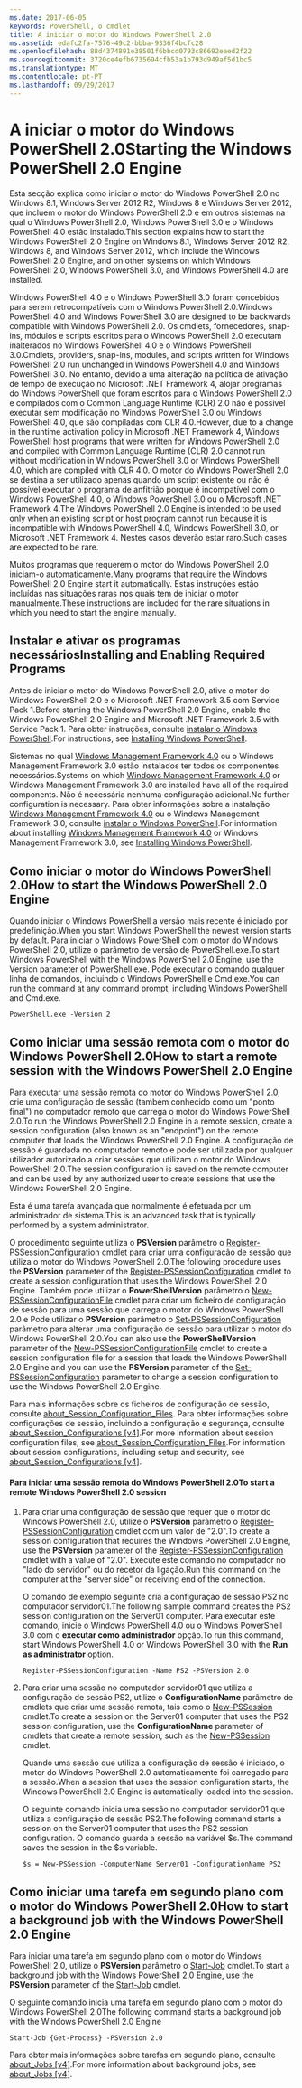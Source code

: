 ```yaml
---
ms.date: 2017-06-05
keywords: PowerShell, o cmdlet
title: A iniciar o motor do Windows PowerShell 2.0
ms.assetid: edafc2fa-7576-49c2-bbba-9336f4bcfc28
ms.openlocfilehash: 88d4374891e38501f6bbcd0793c86692eaed2f22
ms.sourcegitcommit: 3720ce4efb6735694cfb53a1b793d949af5d1bc5
ms.translationtype: MT
ms.contentlocale: pt-PT
ms.lasthandoff: 09/29/2017
---
```

# <a name="starting-the-windows-powershell-20-engine"></a><span data-ttu-id="34fbc-103">A iniciar o motor do Windows PowerShell 2.0</span><span class="sxs-lookup"><span data-stu-id="34fbc-103">Starting the Windows PowerShell 2.0 Engine</span></span>
<span data-ttu-id="34fbc-104">Esta secção explica como iniciar o motor do Windows PowerShell 2.0 no Windows 8.1, Windows Server 2012 R2, Windows 8 e Windows Server 2012, que incluem o motor do Windows PowerShell 2.0 e em outros sistemas na qual o Windows PowerShell 2.0, Windows PowerShell 3.0 e o Windows PowerShell 4.0 estão instalado.</span><span class="sxs-lookup"><span data-stu-id="34fbc-104">This section explains how to start the Windows PowerShell 2.0 Engine on Windows 8.1, Windows Server 2012 R2, Windows 8, and Windows Server 2012, which include the Windows PowerShell 2.0 Engine, and on other systems on which Windows PowerShell 2.0, Windows PowerShell 3.0, and Windows PowerShell 4.0 are installed.</span></span>

<span data-ttu-id="34fbc-105">Windows PowerShell 4.0 e o Windows PowerShell 3.0 foram concebidos para serem retrocompatíveis com o Windows PowerShell 2.0.</span><span class="sxs-lookup"><span data-stu-id="34fbc-105">Windows PowerShell 4.0 and Windows PowerShell 3.0 are designed to be backwards compatible with Windows PowerShell 2.0.</span></span> <span data-ttu-id="34fbc-106">Os cmdlets, fornecedores, snap-ins, módulos e scripts escritos para o Windows PowerShell 2.0 executam inalterados no Windows PowerShell 4.0 e o Windows PowerShell 3.0.</span><span class="sxs-lookup"><span data-stu-id="34fbc-106">Cmdlets, providers, snap-ins, modules, and scripts written for Windows PowerShell 2.0 run unchanged in Windows PowerShell 4.0 and Windows PowerShell 3.0.</span></span> <span data-ttu-id="34fbc-107">No entanto, devido a uma alteração na política de ativação de tempo de execução no Microsoft .NET Framework 4, alojar programas do Windows PowerShell que foram escritos para o Windows PowerShell 2.0 e compilados com o Common Language Runtime (CLR) 2.0 não é possível executar sem modificação no Windows PowerShell 3.0 ou Windows PowerShell 4.0, que são compiladas com CLR 4.0.</span><span class="sxs-lookup"><span data-stu-id="34fbc-107">However, due to a change in the runtime activation policy in Microsoft .NET Framework 4, Windows PowerShell host programs that were written for Windows PowerShell 2.0 and compiled with Common Language Runtime (CLR) 2.0 cannot run without modification in Windows PowerShell 3.0 or Windows PowerShell 4.0, which are compiled with CLR 4.0.</span></span> <span data-ttu-id="34fbc-108">O motor do Windows PowerShell 2.0 se destina a ser utilizado apenas quando um script existente ou não é possível executar o programa de anfitrião porque é incompatível com o Windows PowerShell 4.0, o Windows PowerShell 3.0 ou o Microsoft .NET Framework 4.</span><span class="sxs-lookup"><span data-stu-id="34fbc-108">The Windows PowerShell 2.0 Engine is intended to be used only when an existing script or host program cannot run because it is incompatible with Windows PowerShell 4.0, Windows PowerShell 3.0, or Microsoft .NET Framework 4.</span></span> <span data-ttu-id="34fbc-109">Nestes casos deverão estar raro.</span><span class="sxs-lookup"><span data-stu-id="34fbc-109">Such cases are expected to be rare.</span></span>

<span data-ttu-id="34fbc-110">Muitos programas que requerem o motor do Windows PowerShell 2.0 iniciam-o automaticamente.</span><span class="sxs-lookup"><span data-stu-id="34fbc-110">Many programs that require the Windows PowerShell 2.0 Engine start it automatically.</span></span> <span data-ttu-id="34fbc-111">Estas instruções estão incluídas nas situações raras nos quais tem de iniciar o motor manualmente.</span><span class="sxs-lookup"><span data-stu-id="34fbc-111">These instructions are included for the rare situations in which you need to start the engine manually.</span></span>

## <a name="installing-and-enabling-required-programs"></a><span data-ttu-id="34fbc-112">Instalar e ativar os programas necessários</span><span class="sxs-lookup"><span data-stu-id="34fbc-112">Installing and Enabling Required Programs</span></span>
<span data-ttu-id="34fbc-113">Antes de iniciar o motor do Windows PowerShell 2.0, ative o motor do Windows PowerShell 2.0 e o Microsoft .NET Framework 3.5 com Service Pack 1.</span><span class="sxs-lookup"><span data-stu-id="34fbc-113">Before starting the Windows PowerShell 2.0 Engine, enable the Windows PowerShell 2.0 Engine and Microsoft .NET Framework 3.5 with Service Pack 1.</span></span> <span data-ttu-id="34fbc-114">Para obter instruções, consulte [instalar o Windows PowerShell](Installing-Windows-PowerShell.md).</span><span class="sxs-lookup"><span data-stu-id="34fbc-114">For instructions, see [Installing Windows PowerShell](Installing-Windows-PowerShell.md).</span></span>

<span data-ttu-id="34fbc-115">Sistemas no qual [Windows Management Framework 4.0](http://go.microsoft.com/fwlink/?LinkID=293881) ou o Windows Management Framework 3.0 estão instalados ter todos os componentes necessários.</span><span class="sxs-lookup"><span data-stu-id="34fbc-115">Systems on which [Windows Management Framework 4.0](http://go.microsoft.com/fwlink/?LinkID=293881) or Windows Management Framework 3.0 are installed have all of the required components.</span></span> <span data-ttu-id="34fbc-116">Não é necessária nenhuma configuração adicional.</span><span class="sxs-lookup"><span data-stu-id="34fbc-116">No further configuration is necessary.</span></span> <span data-ttu-id="34fbc-117">Para obter informações sobre a instalação [Windows Management Framework 4.0](http://go.microsoft.com/fwlink/?LinkID=293881) ou o Windows Management Framework 3.0, consulte [instalar o Windows PowerShell](Installing-Windows-PowerShell.md).</span><span class="sxs-lookup"><span data-stu-id="34fbc-117">For information about installing [Windows Management Framework 4.0](http://go.microsoft.com/fwlink/?LinkID=293881) or Windows Management Framework 3.0, see [Installing Windows PowerShell](Installing-Windows-PowerShell.md).</span></span>

## <a name="how-to-start-the-windows-powershell-20-engine"></a><span data-ttu-id="34fbc-118">Como iniciar o motor do Windows PowerShell 2.0</span><span class="sxs-lookup"><span data-stu-id="34fbc-118">How to start the Windows PowerShell 2.0 Engine</span></span>
<span data-ttu-id="34fbc-119">Quando iniciar o Windows PowerShell a versão mais recente é iniciado por predefinição.</span><span class="sxs-lookup"><span data-stu-id="34fbc-119">When you start Windows PowerShell the newest version starts by default.</span></span> <span data-ttu-id="34fbc-120">Para iniciar o Windows PowerShell com o motor do Windows PowerShell 2.0, utilize o parâmetro de versão de PowerShell.exe.</span><span class="sxs-lookup"><span data-stu-id="34fbc-120">To start Windows PowerShell with the Windows PowerShell 2.0 Engine, use the Version parameter of PowerShell.exe.</span></span> <span data-ttu-id="34fbc-121">Pode executar o comando qualquer linha de comandos, incluindo o Windows PowerShell e Cmd.exe.</span><span class="sxs-lookup"><span data-stu-id="34fbc-121">You can run the command at any command prompt, including Windows PowerShell and Cmd.exe.</span></span>

```
PowerShell.exe -Version 2
```

## <a name="how-to-start-a-remote-session-with-the-windows-powershell-20-engine"></a><span data-ttu-id="34fbc-122">Como iniciar uma sessão remota com o motor do Windows PowerShell 2.0</span><span class="sxs-lookup"><span data-stu-id="34fbc-122">How to start a remote session with the Windows PowerShell 2.0 Engine</span></span>
<span data-ttu-id="34fbc-123">Para executar uma sessão remota do motor do Windows PowerShell 2.0, crie uma configuração de sessão (também conhecido como um "ponto final") no computador remoto que carrega o motor do Windows PowerShell 2.0.</span><span class="sxs-lookup"><span data-stu-id="34fbc-123">To run the Windows PowerShell 2.0 Engine in a remote session, create a session configuration (also known as an "endpoint") on the remote computer that loads the Windows PowerShell 2.0 Engine.</span></span> <span data-ttu-id="34fbc-124">A configuração de sessão é guardada no computador remoto e pode ser utilizada por qualquer utilizador autorizado a criar sessões que utilizam o motor do Windows PowerShell 2.0.</span><span class="sxs-lookup"><span data-stu-id="34fbc-124">The session configuration is saved on the remote computer and can be used by any authorized user to create  sessions that use the Windows PowerShell 2.0 Engine.</span></span>

<span data-ttu-id="34fbc-125">Esta é uma tarefa avançada que normalmente é efetuada por um administrador de sistema.</span><span class="sxs-lookup"><span data-stu-id="34fbc-125">This is an advanced task that is typically performed by a system administrator.</span></span>

<span data-ttu-id="34fbc-126">O procedimento seguinte utiliza o **PSVersion** parâmetro o [Register-PSSessionConfiguration](https://technet.microsoft.com/en-us/library/e9152ae2-bd6d-4056-9bc7-dc1893aa29ea) cmdlet para criar uma configuração de sessão que utiliza o motor do Windows PowerShell 2.0.</span><span class="sxs-lookup"><span data-stu-id="34fbc-126">The following procedure uses the **PSVersion** parameter of the [Register-PSSessionConfiguration](https://technet.microsoft.com/en-us/library/e9152ae2-bd6d-4056-9bc7-dc1893aa29ea) cmdlet to create a session configuration that uses the Windows PowerShell 2.0 Engine.</span></span> <span data-ttu-id="34fbc-127">Também pode utilizar o **PowerShellVersion** parâmetro o [New-PSSessionConfigurationFile](https://technet.microsoft.com/en-us/library/5f3e3633-6e90-479c-aea9-ba45a1954866) cmdlet para criar um ficheiro de configuração de sessão para uma sessão que carrega o motor do Windows PowerShell 2.0 e Pode utilizar o **PSVersion** parâmetro o [Set-PSSessionConfiguration](https://technet.microsoft.com/en-us/library/b21fbad3-1759-4260-b206-dcb8431cd6ea) parâmetro para alterar uma configuração de sessão para utilizar o motor do Windows PowerShell 2.0.</span><span class="sxs-lookup"><span data-stu-id="34fbc-127">You can also use the **PowerShellVersion** parameter of the [New-PSSessionConfigurationFile](https://technet.microsoft.com/en-us/library/5f3e3633-6e90-479c-aea9-ba45a1954866) cmdlet to create a session configuration file for a session that loads the Windows PowerShell 2.0 Engine and you can use the **PSVersion** parameter of the [Set-PSSessionConfiguration](https://technet.microsoft.com/en-us/library/b21fbad3-1759-4260-b206-dcb8431cd6ea) parameter to change a session configuration to use the Windows PowerShell 2.0 Engine.</span></span>

<span data-ttu-id="34fbc-128">Para mais informações sobre os ficheiros de configuração de sessão, consulte [about_Session_Configuration_Files](https://technet.microsoft.com/en-us/library/c7217447-1ebf-477b-a8ef-4dbe9a1473b8). Para obter informações sobre configurações de sessão, incluindo a configuração e segurança, consulte [about_Session_Configurations [v4]](https://technet.microsoft.com/en-us/library/a2fbe12a-350c-4d04-be50-24102824e3ab).</span><span class="sxs-lookup"><span data-stu-id="34fbc-128">For more information about session configuration files, see [about_Session_Configuration_Files](https://technet.microsoft.com/en-us/library/c7217447-1ebf-477b-a8ef-4dbe9a1473b8).For information about session configurations, including setup and security, see [about_Session_Configurations [v4]](https://technet.microsoft.com/en-us/library/a2fbe12a-350c-4d04-be50-24102824e3ab).</span></span>

#### <a name="to-start-a-remote-windows-powershell-20-session"></a><span data-ttu-id="34fbc-129">Para iniciar uma sessão remota do Windows PowerShell 2.0</span><span class="sxs-lookup"><span data-stu-id="34fbc-129">To start a remote Windows PowerShell 2.0 session</span></span>

1. <span data-ttu-id="34fbc-130">Para criar uma configuração de sessão que requer que o motor do Windows PowerShell 2.0, utilize o **PSVersion** parâmetro o [Register-PSSessionConfiguration](https://technet.microsoft.com/en-us/library/e9152ae2-bd6d-4056-9bc7-dc1893aa29ea) cmdlet com um valor de "2.0".</span><span class="sxs-lookup"><span data-stu-id="34fbc-130">To create a session configuration that requires the Windows PowerShell 2.0 Engine, use the **PSVersion** parameter of the [Register-PSSessionConfiguration](https://technet.microsoft.com/en-us/library/e9152ae2-bd6d-4056-9bc7-dc1893aa29ea) cmdlet with a value of "2.0".</span></span> <span data-ttu-id="34fbc-131">Execute este comando no computador no "lado do servidor" ou do recetor da ligação.</span><span class="sxs-lookup"><span data-stu-id="34fbc-131">Run this command on the computer at the "server side" or receiving end of the connection.</span></span>

    <span data-ttu-id="34fbc-132">O comando de exemplo seguinte cria a configuração de sessão PS2 no computador servidor01.</span><span class="sxs-lookup"><span data-stu-id="34fbc-132">The following sample command creates the PS2 session configuration on the Server01 computer.</span></span> <span data-ttu-id="34fbc-133">Para executar este comando, inicie o Windows PowerShell 4.0 ou o Windows PowerShell 3.0 com o **executar como administrador** opção.</span><span class="sxs-lookup"><span data-stu-id="34fbc-133">To run this command, start Windows PowerShell 4.0 or Windows PowerShell 3.0 with the **Run as administrator** option.</span></span>

    ```
    Register-PSSessionConfiguration -Name PS2 -PSVersion 2.0
    ```

2. <span data-ttu-id="34fbc-134">Para criar uma sessão no computador servidor01 que utiliza a configuração de sessão PS2, utilize o **ConfigurationName** parâmetro de cmdlets que criar uma sessão remota, tais como o [New-PSSession](https://technet.microsoft.com/en-us/library/76f6628c-054c-4eda-ba7a-a6f28daaa26f) cmdlet.</span><span class="sxs-lookup"><span data-stu-id="34fbc-134">To create a session on the Server01 computer that uses the PS2 session configuration, use the **ConfigurationName** parameter of cmdlets that create a remote session, such as the [New-PSSession](https://technet.microsoft.com/en-us/library/76f6628c-054c-4eda-ba7a-a6f28daaa26f) cmdlet.</span></span>

    <span data-ttu-id="34fbc-135">Quando uma sessão que utiliza a configuração de sessão é iniciado, o motor do Windows PowerShell 2.0 automaticamente foi carregado para a sessão.</span><span class="sxs-lookup"><span data-stu-id="34fbc-135">When a session that uses the session configuration starts, the Windows PowerShell 2.0 Engine is automatically loaded into the session.</span></span>

    <span data-ttu-id="34fbc-136">O seguinte comando inicia uma sessão no computador servidor01 que utiliza a configuração de sessão PS2.</span><span class="sxs-lookup"><span data-stu-id="34fbc-136">The following command starts a session on the Server01 computer that uses the PS2 session configuration.</span></span> <span data-ttu-id="34fbc-137">O comando guarda a sessão na variável $s.</span><span class="sxs-lookup"><span data-stu-id="34fbc-137">The command saves the session in the $s variable.</span></span>

    ```
    $s = New-PSSession -ComputerName Server01 -ConfigurationName PS2
    ```

## <a name="how-to-start-a-background-job-with-the-windows-powershell-20-engine"></a><span data-ttu-id="34fbc-138">Como iniciar uma tarefa em segundo plano com o motor do Windows PowerShell 2.0</span><span class="sxs-lookup"><span data-stu-id="34fbc-138">How to start a background job with the Windows PowerShell 2.0 Engine</span></span>
<span data-ttu-id="34fbc-139">Para iniciar uma tarefa em segundo plano com o motor do Windows PowerShell 2.0, utilize o **PSVersion** parâmetro o [Start-Job](https://technet.microsoft.com/en-us/library/2bc04935-0deb-4ec0-b856-d7290cca6442) cmdlet.</span><span class="sxs-lookup"><span data-stu-id="34fbc-139">To start a background job with the Windows PowerShell 2.0 Engine, use the **PSVersion** parameter of the [Start-Job](https://technet.microsoft.com/en-us/library/2bc04935-0deb-4ec0-b856-d7290cca6442) cmdlet.</span></span>

<span data-ttu-id="34fbc-140">O seguinte comando inicia uma tarefa em segundo plano com o motor do Windows PowerShell 2.0</span><span class="sxs-lookup"><span data-stu-id="34fbc-140">The following command starts a background job with the Windows PowerShell 2.0 Engine</span></span>

```
Start-Job {Get-Process} -PSVersion 2.0
```

<span data-ttu-id="34fbc-141">Para obter mais informações sobre tarefas em segundo plano, consulte [about_Jobs [v4]](https://docs.microsoft.com/powershell/module/microsoft.powershell.core/about/about_jobs?view=powershell-4.0).</span><span class="sxs-lookup"><span data-stu-id="34fbc-141">For more information about background jobs, see [about_Jobs [v4]](https://docs.microsoft.com/powershell/module/microsoft.powershell.core/about/about_jobs?view=powershell-4.0).</span></span>

